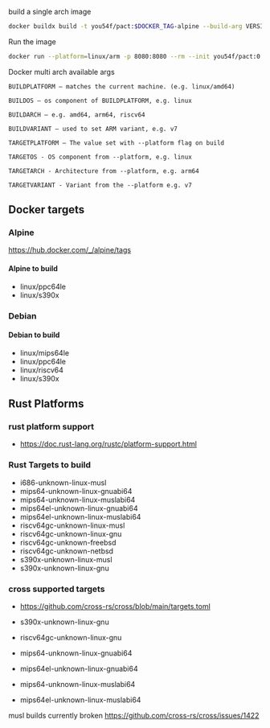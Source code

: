 
build a single arch image

```sh
docker buildx build -t you54f/pact:$DOCKER_TAG-alpine --build-arg VERSION=$DOCKER_TAG --platform linux/arm . -f Dockerfile.alpine --load
```

Run the image

```sh
docker run --platform=linux/arm -p 8080:8080 --rm --init you54f/pact:0.0.9-alpine mock start
```

Docker multi arch available args

```console
BUILDPLATFORM — matches the current machine. (e.g. linux/amd64)

BUILDOS — os component of BUILDPLATFORM, e.g. linux

BUILDARCH — e.g. amd64, arm64, riscv64

BUILDVARIANT — used to set ARM variant, e.g. v7

TARGETPLATFORM — The value set with --platform flag on build

TARGETOS - OS component from --platform, e.g. linux

TARGETARCH - Architecture from --platform, e.g. arm64

TARGETVARIANT - Variant from the --platform e.g. v7
```

## Docker targets

### Alpine

<https://hub.docker.com/_/alpine/tags>

#### Alpine to build

- linux/ppc64le
- linux/s390x

### Debian

#### Debian to build

- linux/mips64le
- linux/ppc64le
- linux/riscv64
- linux/s390x

## Rust Platforms

### rust platform support

- <https://doc.rust-lang.org/rustc/platform-support.html>

### Rust Targets to build

- i686-unknown-linux-musl
- mips64-unknown-linux-gnuabi64
- mips64-unknown-linux-muslabi64
- mips64el-unknown-linux-gnuabi64
- mips64el-unknown-linux-muslabi64
- riscv64gc-unknown-linux-musl
- riscv64gc-unknown-linux-gnu
- riscv64gc-unknown-freebsd
- riscv64gc-unknown-netbsd
- s390x-unknown-linux-musl
- s390x-unknown-linux-gnu

### cross supported targets

- <https://github.com/cross-rs/cross/blob/main/targets.toml>

- s390x-unknown-linux-gnu
- riscv64gc-unknown-linux-gnu
- mips64-unknown-linux-gnuabi64
- mips64el-unknown-linux-gnuabi64
- mips64-unknown-linux-muslabi64
- mips64el-unknown-linux-muslabi64

musl builds currently broken <https://github.com/cross-rs/cross/issues/1422>
